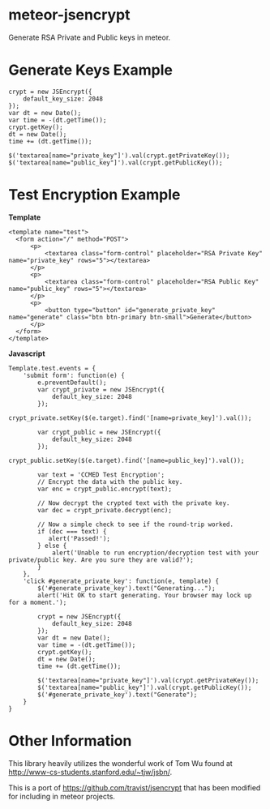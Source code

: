 meteor-jsencrypt
================

Generate RSA Private and Public keys in meteor.


Generate Keys Example
================

```
crypt = new JSEncrypt({
    default_key_size: 2048
});
var dt = new Date();
var time = -(dt.getTime());
crypt.getKey();
dt = new Date();
time += (dt.getTime());

$('textarea[name="private_key"]').val(crypt.getPrivateKey());
$('textarea[name="public_key"]').val(crypt.getPublicKey());
```

Test Encryption Example
================

**Template**
```
<template name="test">
  <form action="/" method="POST">
      <p>
          <textarea class="form-control" placeholder="RSA Private Key" name="private_key" rows="5"></textarea>
      </p>
      <p>
          <textarea class="form-control" placeholder="RSA Public Key" name="public_key" rows="5"></textarea>
      </p>
      <p>
          <button type="button" id="generate_private_key" name="generate" class="btn btn-primary btn-small">Generate</button>
      </p>
  </form>
</template>
```

**Javascript**
```
Template.test.events = {
    'submit form': function(e) {
        e.preventDefault();
        var crypt_private = new JSEncrypt({
            default_key_size: 2048
        });
        crypt_private.setKey($(e.target).find('[name=private_key]').val());
        
        var crypt_public = new JSEncrypt({
            default_key_size: 2048
        });
        crypt_public.setKey($(e.target).find('[name=public_key]').val());
        
        var text = 'CCMED Test Encryption';
        // Encrypt the data with the public key.
        var enc = crypt_public.encrypt(text);
        
        // Now decrypt the crypted text with the private key.
        var dec = crypt_private.decrypt(enc);
        
        // Now a simple check to see if the round-trip worked.
        if (dec === text) {
           alert('Passed!');
        } else {
            alert('Unable to run encryption/decryption test with your private/public key. Are you sure they are valid?');
        }
    },
    'click #generate_private_key': function(e, template) {
        $('#generate_private_key').text("Generating...");
        alert('Hit OK to start generating. Your browser may lock up for a moment.');

        crypt = new JSEncrypt({
            default_key_size: 2048
        });
        var dt = new Date();
        var time = -(dt.getTime());
        crypt.getKey();
        dt = new Date();
        time += (dt.getTime());

        $('textarea[name="private_key"]').val(crypt.getPrivateKey());
        $('textarea[name="public_key"]').val(crypt.getPublicKey());
        $('#generate_private_key').text("Generate");
    }
}
```

Other Information
========================

This library heavily utilizes the wonderful work of Tom Wu found at http://www-cs-students.stanford.edu/~tjw/jsbn/.

This is a port of https://github.com/travist/jsencrypt that has been modified for including in meteor projects.
